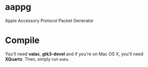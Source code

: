 aappg
=====

Apple Accessory Protocol Packet Generator

# Compile

You'll need __valac__, __gtk3-devel__ and if you're on Mac OS X, you'll need __XQuartz__.
Then, simply run `make`.
